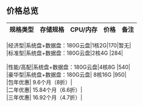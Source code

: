 ## 价格总览
|规格类型|存储规格|CPU/内存|价格|备注|
|-|-|-|-|-|

|经济型|系统盘+数据盘：180G云盘|1核2G|170|暂无|<br>
|标准型|系统盘+数据盘：180G云盘|2核4G	|284|<br>	
|性能/高配|系统盘+数据盘：180G云盘|4核8G	|540|<br>
|豪华型|系统盘+数据盘：180G云盘|		8核16G	|950|<br>
|包年优惠| 9.6个月（8折）|<br>
|二年优惠| 15.84个月（6.6折）|<br>
|三年优惠| 16.92个月（4.7折）|<br>